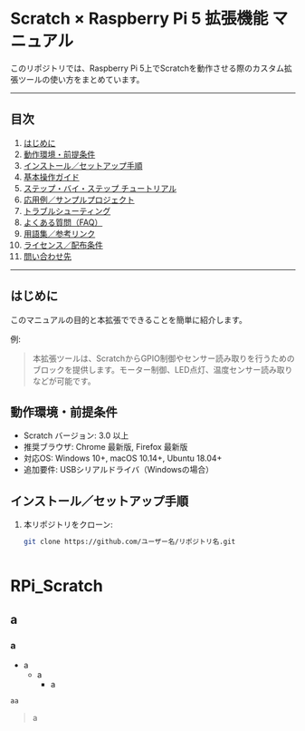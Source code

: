 # Scratch × Raspberry Pi 5 拡張機能 マニュアル

このリポジトリでは、Raspberry Pi 5上でScratchを動作させる際のカスタム拡張ツールの使い方をまとめています。

---

## 目次
1. [はじめに](#はじめに)
2. [動作環境・前提条件](#動作環境・前提条件)
3. [インストール／セットアップ手順](#インストールセットアップ手順)
4. [基本操作ガイド](#基本操作ガイド)
5. [ステップ・バイ・ステップ チュートリアル](#ステップバイステップ-チュートリアル)
6. [応用例／サンプルプロジェクト](#応用例サンプルプロジェクト)
7. [トラブルシューティング](#トラブルシューティング)
8. [よくある質問（FAQ）](#よくある質問faq)
9. [用語集／参考リンク](#用語集参考リンク)
10. [ライセンス／配布条件](#ライセンス配布条件)
11. [問い合わせ先](#問い合わせ先)

---

## はじめに
このマニュアルの目的と本拡張でできることを簡単に紹介します。

例:
> 本拡張ツールは、ScratchからGPIO制御やセンサー読み取りを行うためのブロックを提供します。モーター制御、LED点灯、温度センサー読み取りなどが可能です。

## 動作環境・前提条件
- Scratch バージョン: 3.0 以上
- 推奨ブラウザ: Chrome 最新版, Firefox 最新版
- 対応OS: Windows 10+, macOS 10.14+, Ubuntu 18.04+
- 追加要件: USBシリアルドライバ（Windowsの場合）

## インストール／セットアップ手順
1. 本リポジトリをクローン:
   ```bash
   git clone https://github.com/ユーザー名/リポジトリ名.git



# RPi_Scratch
## a
### a
- a
  - a
     - a
```
aa
```

> a
